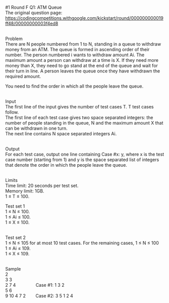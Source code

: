 #1 Round F Q1: ATM Queue<br/>
The original question page:<br/>
https://codingcompetitions.withgoogle.com/kickstart/round/000000000019ff48/00000000003f4ed8<br/><br/>

Problem<br/>
There are N people numbered from 1 to N, standing in a queue to withdraw money from an ATM. The queue is formed in ascending order of their number. The person numbered i wants to withdraw amount Ai. The maximum amount a person can withdraw at a time is X. If they need more money than X, they need to go stand at the end of the queue and wait for their turn in line. A person leaves the queue once they have withdrawn the required amount.<br/>

You need to find the order in which all the people leave the queue.<br/><br/>

Input<br/>
The first line of the input gives the number of test cases T. T test cases follow.<br/> 
The first line of each test case gives two space separated integers: the number of people standing in the queue, N and the maximum amount X that can be withdrawn in one turn.<br/> 
The next line contains N space separated integers Ai.<br/><br/> 

Output<br/>
For each test case, output one line containing Case #x: y, where x is the test case number (starting from 1) and y is the space separated list of integers that denote the order in which the people leave the queue.<br/><br/>

Limits<br/>
Time limit: 20 seconds per test set.<br/>
Memory limit: 1GB.<br/>
1 ≤ T ≤ 100.<br/>

Test set 1<br/>
1 ≤ N ≤ 100.<br/>
1 ≤ Ai ≤ 100.<br/>
1 ≤ X ≤ 100.<br/><br/>

Test set 2<br/>
1 ≤ N ≤ 105 for at most 10 test cases. For the remaining cases, 1 ≤ N ≤ 100<br/>
1 ≤ Ai ≤ 109.<br/>
1 ≤ X ≤ 109.<br/><br/>

Sample<br/>
2<br/>
3 3<br/>
2 7 4               &nbsp;&nbsp;&nbsp;&nbsp;&nbsp;&nbsp;&nbsp;&nbsp;&nbsp;&nbsp;&nbsp;&nbsp;&nbsp;&nbsp;&nbsp;Case #1: 1 3 2<br/>
5 6<br/>
9 10 4 7 2          &nbsp;&nbsp;&nbsp;&nbsp;&nbsp;&nbsp;&nbsp;Case #2: 3 5 1 2 4<br/>
